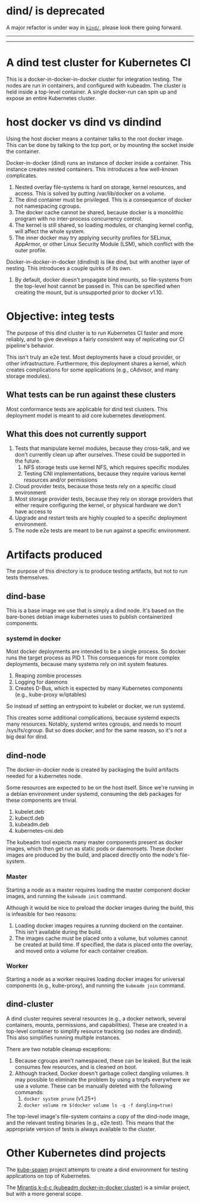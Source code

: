# **dind/ is deprecated**

A major refactor is under way in [`kind/`](./../kind), please look there going 
forward.

----------------------------------------------
----------------------------------------------

# A dind test cluster for Kubernetes CI

This is a docker-in-docker-in-docker cluster for integration testing. The nodes are
run in containers, and configured with kubeadm. The cluster is held inside a
top-level container. A single docker-run can spin up and expose an entire Kubernetes
cluster.

# host docker vs dind vs dindind

Using the host docker means a container talks to the root docker image. This can
be done by talking to the tcp port, or by mounting the socket inside the
container.

Docker-in-docker (dind) runs an instance of docker inside a container. This
instance creates nested containers. This introduces a few well-known complicates.

1. Nested overlay file-systems is hard on storage, kernel resources, and access.
   This is solved by putting /var/lib/docker on a volume.
1. The dind container must be privileged. This is a consequence of docker not
   namespacing cgroups.
1. The docker cache cannot be shared, because docker is a monolithic program
   with no inter-process concurrency control.
1. The kernel is still shared, so loading modules, or changing kernel config,
   will affect the whole system.
1. The inner docker may try applying security profiles for SELinux, AppArmor,
   or other Linux Security Module (LSM), which conflict with the outer
   profile.

Docker-in-docker-in-docker (dindind) is like dind, but with another layer of
nesting. This introduces a couple quirks of its own.

1. By default, docker doesn't propagate bind mounts, so file-systems from the
   top-level host cannot be passed in. This can be specified when creating the
   mount, but is unsupported prior to docker v1.10.

# Objective: integ tests

The purpose of this dind cluster is to run Kubernetes CI faster and more
reliably, and to give develops a fairly consistent way of replicating our CI
pipeline's behavior.

This isn't truly an e2e test. Most deployments have a cloud provider, or other
infrastructure. Furthermore, this deployment shares a kernel, which creates
complications for some applications (e.g., cAdvisor, and many storage modules).

## What tests can be run against these clusters

Most conformance tests are applicable for dind test clusters. This deployment
model is meant to aid core kubernetes development.

## What this does not currently support

1. Tests that manipulate kernel modules, because they cross-talk, and we don't
   currently clean up after ourselves. These could be supported in the future.
   1. NFS storage tests use kernel NFS, which requires specific modules
   1. Testing CNI implementations, because they require various kernel resources
      and/or permissions
1. Cloud provider tests, because those tests rely on a specific cloud
   environment
1. Most storage provider tests, because they rely on storage providers that
   either require configuring the kernel, or physical hardware we don't have
   access to
1. Upgrade and restart tests are highly coupled to a specific deployment
   environment.
1. The node e2e tests are meant to be run against a specific environment.

# Artifacts produced

The purpose of this directory is to produce testing artifacts, but not to run
tests themselves.

## dind-base

This is a base image we use that is simply a dind node. It's based on the
bare-bones debian image kubernetes uses to publish containerized components.

### systemd in docker

Most docker deployments are intended to be a single process. So docker runs the
target process as PID 1. This consequences for more complex deployments, because
many systems rely on init system features.

1. Reaping zombie processes
1. Logging for daemons
1. Creates D-Bus, which is expected by many Kubernetes components (e.g.,
   kube-proxy w/iptables)

So instead of setting an entrypoint to kubelet or docker, we run systemd.

This creates some additional complications, because systemd expects many
resources. Notably, systemd writes cgroups, and needs to mount /sys/fs/cgroup.
But so does docker, and for the same reason, so it's not a big deal for dind.

## dind-node

The docker-in-docker node is created by packaging the build artifacts needed for
a kubernetes node.

Some resources are expected to be on the host itself. Since we're running in a
debian environment under systemd, consuming the deb packages for these
components are trivial.

1. kubelet.deb
1. kubectl.deb
1. kubeadm.deb
1. kubernetes-cni.deb

The kubeadm tool expects many master components present as docker images, which
then get run as static pods or daemonsets. These docker images are produced by
the build, and placed directly onto the node's file-system.

### Master

Starting a node as a master requires loading the master component docker images,
and running the `kubeadm init` command.

Although it would be nice to preload the docker images during the build, this is
infeasible for two reasons:
1. Loading docker images requires a running dockerd on the container. This isn't
   available during the build.
1. The images cache must be placed onto a volume, but volumes cannot be created
   at build time. If specified, the data is placed onto the overlay, and moved
   onto a volume for each container creation.

### Worker

Starting a node as a worker requires loading docker images for universal
components (e.g., kube-proxy), and running the `kubeadm join` command.

## dind-cluster

A dind cluster requires several resources (e.g., a docker network, several
containers, mounts, permissions, and capabilities). These are created in a
top-level container to simplify resource tracking (so nodes are dindind). This
also simplifies running multiple instances.

There are two notable cleanup exceptions:
1. Because cgroups aren't namespaced, these can be leaked. But the leak consumes
   few resources, and is cleaned on boot.
1. Although tracked, Docker doesn't garbage collect dangling volumes. It may
   possible to eliminate the problem by using a tmpfs everywhere we use a
   volume. These can be manually deleted with the following commands:
   1. `docker system prune` (v1.25+)
   1. `docker volume rm $(docker volume ls -q -f dangling=true)`

The top-level image's file-system contains a copy of the dind-node image, and
the relevant testing binaries (e.g., e2e.test). This means that the appropriate
version of tests is always available to the cluster.

# Other Kubernetes dind projects

The [kube-spawn](https://github.com/kinvolk/kube-spawn) project attempts to
create a dind environment for testing applications on top of Kubernetes.

The [Mirantis k-d-c (kubeadm docker-in-docker cluster)](https://github.com/Mirantis/kubeadm-dind-cluster) is a similar project, but with a more general scope.

